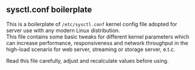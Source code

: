 ## sysctl.conf boilerplate

This is a boilerplate of `/etc/sysctl.conf` kernel config file adopted for server use with any modern Linux distribution.  
This file contains some basic tweaks for different kernel parameters which can increase performance, responsiveness
and network throughput in the high-load scenario for web server, streaming or storage server, e.t.c.

Read this file carefully, adjust and recalculate values before using.
